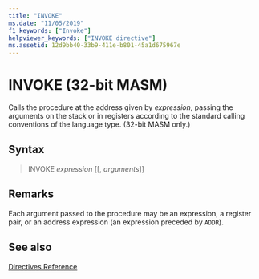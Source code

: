 ```yaml
---
title: "INVOKE"
ms.date: "11/05/2019"
f1_keywords: ["Invoke"]
helpviewer_keywords: ["INVOKE directive"]
ms.assetid: 12d9bb40-33b9-411e-b801-45a1d675967e
---
```

# INVOKE (32-bit MASM)

Calls the procedure at the address given by *expression*, passing the arguments on the stack or in registers according to the standard calling conventions of the language type. (32-bit MASM only.)

## Syntax

> INVOKE *expression* [[, *arguments*]]

## Remarks

Each argument passed to the procedure may be an expression, a register pair, or an address expression (an expression preceded by `ADDR`).

## See also

[Directives Reference](../../assembler/masm/directives-reference.md)<br/>